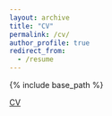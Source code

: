 ```yaml
---
layout: archive
title: "CV"
permalink: /cv/
author_profile: true
redirect_from:
  - /resume
---
```


{% include base_path %}

[CV](files/CV-Zhaolong-Su-2025.pdf)
